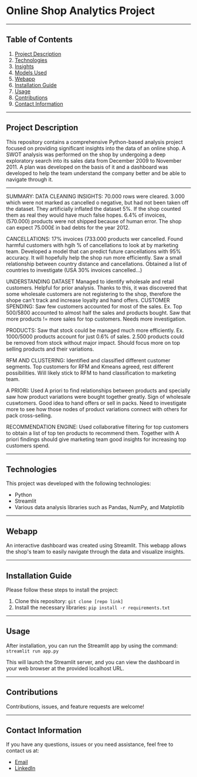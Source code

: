 # Online Shop Analytics Project

---

## Table of Contents
1. [Project Description](#project-description)
2. [Technologies](#technologies)
3. [Insights](#insights)
4. [Models Used](#models-used)
5. [Webapp](#webapp)
6. [Installation Guide](#installation-guide)
7. [Usage](#usage)
8. [Contributions](#contributions)
9. [Contact Information](#contact-information)

---

## Project Description
This repository contains a comprehensive Python-based analysis project focused on providing significant insights into the data of an online shop. A SWOT analysis was performed on the shop by undergoing a deep exploratory search into its sales data from December 2009 to November 2011.
A plan was developed on the basis of it and a dashboard was developed to help the team understand the company better and be able to navigate through it. 

---

SUMMARY:
DATA CLEANING INSIGHTS:
70.000 rows were cleared.
3.000 which were not marked as cancelled o negative, but had not been taken off the dataset. They artificially inflated the dataset 5%. If the shop counted them as real they would have much false hopes.
6.4% of invoices, (570.000) products were not shipped because of human error.
The shop can expect 75.000£ in bad debts for the year 2012.

CANCELLATIONS:
17% invoices (733.000 products wer cancelled.
Found harmful customers with hgih % of cancellations to look at by marketing team.
Developed a model that can predict future cancellations with 95% accuracy. It will hopefully help the shop run more efficiently.
Saw a small relationship between country distance and cancellations.
Obtained a list of countries to investigate (USA 30% invoices cancelled...)

UNDERSTANDING DATASET
Managed to identify wholesale and retail customers. Helpful for prior analysis.
Thanks to this, it was discovered that some wholesale customers are not registering to the shop, therefore the shope can't track and increase loyalty and hand offers.
CUSTOMER SPENDING:
Saw few customers accounted for most of the sales. Ex. Top 500/5800 accounted to almost half the sales and products bought.
Saw that more products != more sales for top customers. Needs more investigation.

PRODUCTS:
Saw that stock could be managed much more efficiently. Ex. 1000/5000 products account for just 0.6% of sales. 2.500 products could be removed from stock without major impact. Should focus more on top selling products and their variations.

RFM AND CLUSTERING:
Identified and classified different customer segments.
Top customers for RFM and Kmeans agreed, rest different possibilities.
Will likely stick to RFM to hand classification to marketing team.

A PRIORI:
Used A priori to find relationships between products and specially saw how product variations were bought together greatly. Sign of wholesale cuswtomers. Good idea to hand offers or sell in packs.
Need to investigate more to see how those nodes of product variations connect with others for pack cross-selling.

RECOMMENDATION ENGINE:
Used collaborative filtering for top customers to obtain a list of top ten products to recommend them.
Together with A priori findings should give marketing team good insights for increasing top customers spend.

---

## Technologies
This project was developed with the following technologies:
* Python
* Streamlit
* Various data analysis libraries such as Pandas, NumPy, and Matplotlib

---

## Webapp
An interactive dashboard was created using Streamlit. This webapp allows the shop's team to easily navigate through the data and visualize insights. 

---

## Installation Guide
Please follow these steps to install the project:

1. Clone this repository: `git clone [repo link]`
2. Install the necessary libraries: `pip install -r requirements.txt`

---

## Usage
After installation, you can run the Streamlit app by using the command: `streamlit run app.py`

This will launch the Streamlit server, and you can view the dashboard in your web browser at the provided localhost URL.

---

## Contributions
Contributions, issues, and feature requests are welcome! 

---

## Contact Information
If you have any questions, issues or you need assistance, feel free to contact us at:

* [Email](mailto:"luisalarconriva@gmail.com")
* [LinkedIn](https://www.linkedin.com/in/luis-alarc%C3%B3n-de-la-lastra-810113122/)
